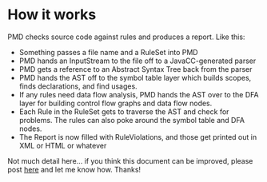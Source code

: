 <!--
    <author>Tom Copeland</author>
-->

# How it works

PMD checks source code against rules and produces a report.  Like this:

*   Something passes a file name and a RuleSet into PMD
*   PMD hands an InputStream to the file off to a JavaCC-generated parser
*   PMD gets a reference to an Abstract Syntax Tree back from the parser
*   PMD hands the AST off to the symbol table layer which builds scopes, finds declarations, and find usages.
*   If any rules need data flow analysis, PMD hands the AST over to the DFA layer for building control flow
    graphs and data flow nodes.
*   Each Rule in the RuleSet gets to traverse the AST and check for problems.  The rules can also poke around the
    symbol table and DFA nodes.
*   The Report is now filled with RuleViolations, and those get printed out in XML or HTML or whatever

Not much detail here... if you think this document can be
improved, please post [here][forum] and let me know how.  Thanks!

[forum]: http://sourceforge.net/p/pmd/discussion/188192
